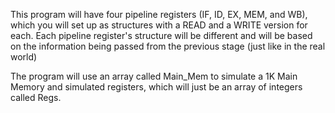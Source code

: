 This program will have four pipeline registers (IF, ID, EX, MEM, and WB), which you will set up as structures
with a READ and a WRITE version for each.  Each pipeline register's structure will be different and will be 
based on the information being passed from the previous stage (just like in the real world)

The program will use an array called Main_Mem to simulate a 1K Main Memory and simulated registers, which 
will just be an array of integers called Regs.
